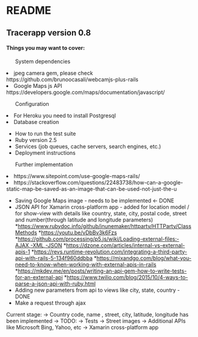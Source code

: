 
# README

<h2>Tracerapp version 0.8</h2>

<h4>Things you may want to cover:</h4>
<ul>System dependencies</ul>
<li>jpeg camera gem, please check https://github.com/brunoocasali/webcamjs-plus-rails</li>
<li>Google Maps js API</li>
https://developers.google.com/maps/documentation/javascript/
<ul>Configuration</ul>
<li>For Heroku you need to install Postgresql</li>
<li>Database creation</li>


* How to run the test suite
* Ruby version 2.5
* Services (job queues, cache servers, search engines, etc.)
* Deployment instructions

<ul>Further implementation</ul>
<li>https://www.sitepoint.com/use-google-maps-rails/</li>
<li>https://stackoverflow.com/questions/22483738/how-can-a-google-static-map-be-saved-as-an-image-that-can-be-used-not-just-the-u</li>

* Saving Google Maps image - needs to be implemented <- DONE
* JSON API for Xamarin cross-platform app - added for location model / for show-view with details like country, state, city, postal code, street and number(through latitude and longitude parameters)
*https://www.rubydoc.info/github/jnunemaker/httparty/HTTParty/ClassMethods
*https://youtu.be/vDbBv3k6Fzs
*https://github.com/processing/p5.js/wiki/Loading-external-files:-AJAX,-XML,-JSON
*https://dzone.com/articles/internal-vs-external-apis-1
*https://revs.runtime-revolution.com/integrating-a-third-party-api-with-rails-5-134f960ddbba
*https://mixandgo.com/blog/what-you-need-to-know-when-working-with-external-apis-in-rails
*https://mkdev.me/en/posts/writing-an-api-gem-how-to-write-tests-for-an-external-api
*https://www.twilio.com/blog/2015/10/4-ways-to-parse-a-json-api-with-ruby.html
* Adding new parameters from api to views like city, state, country - DONE
* Make a request through ajax

Current stage:
-> Country code, name , street, city, latitude, longitude has been implemented
-> TODO:
  -> Tests
  -> Street images
  -> Additional APIs like Microsoft Bing, Yahoo, etc
  -> Xamarin cross-platform app
  
